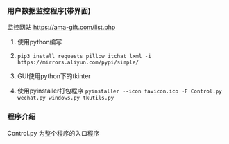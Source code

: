 ### 用户数据监控程序(带界面)

监控网站 <https://ama-gift.com/list.php>

1. 使用python编写
2. `pip3 install requests pillow itchat lxml -i https://mirrors.aliyun.com/pypi/simple/`

2. GUI使用python下的tkinter
3. 使用pyinstaller打包程序 `pyinstaller --icon favicon.ico -F Control.py wechat.py windows.py tkutils.py`

### 程序介绍
Control.py 为整个程序的入口程序